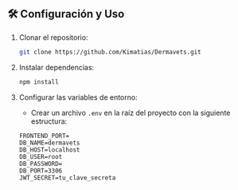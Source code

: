 ## 🛠️ Configuración y Uso

1. Clonar el repositorio:

   ```bash
   git clone https://github.com/Kimatias/Dermavets.git
   ```

2. Instalar dependencias:

   ```bash
   npm install
   ```

3. Configurar las variables de entorno:

   - Crear un archivo `.env` en la raíz del proyecto con la siguiente estructura:

   ```plaintext
   FRONTEND_PORT=
   DB_NAME=dermavets
   DB_HOST=localhost
   DB_USER=root
   DB_PASSWORD=
   DB_PORT=3306
   JWT_SECRET=tu_clave_secreta
   ```
